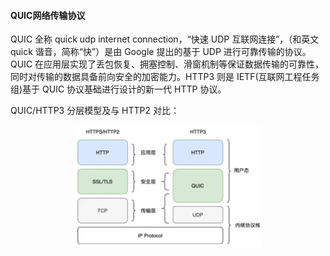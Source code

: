 #### QUIC网络传输协议 

QUIC 全称 quick udp internet connection，“快速 UDP 互联网连接”，（和英文 quick 谐音，简称“快”）是由 Google 提出的基于 UDP 进行可靠传输的协议。QUIC 在应用层实现了丢包恢复、拥塞控制、滑窗机制等保证数据传输的可靠性，同时对传输的数据具备前向安全的加密能力。HTTP3 则是 IETF(互联网工程任务组)基于 QUIC 协议基础进行设计的新一代 HTTP 协议。

QUIC/HTTP3 分层模型及与 HTTP2 对比：

<p align="center">
<img width="300" align="center" src="../images/185.jpg" />
</p>

